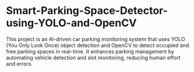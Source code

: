 # Smart-Parking-Space-Detector-using-YOLO-and-OpenCV
This project is an AI-driven car parking monitoring system that uses YOLO (You Only Look Once) object detection and OpenCV to detect occupied and free parking spaces in real-time. It enhances parking management by automating vehicle detection and slot monitoring, reducing human effort and errors.
